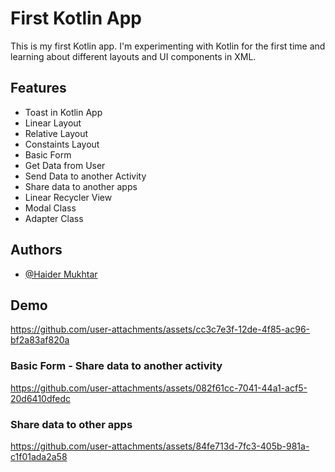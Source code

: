 
# First Kotlin App

This is my first Kotlin app. I'm experimenting with Kotlin for the first time and learning about different layouts and UI components in XML.

## Features

- Toast in Kotlin App
- Linear Layout
- Relative Layout
- Constaints Layout
- Basic Form
- Get Data from User
- Send Data to another Activity
- Share data to another apps
- Linear Recycler View
- Modal Class
- Adapter Class

## Authors

- [@Haider Mukhtar](https://github.com/Haider-Mukhtar)


## Demo

https://github.com/user-attachments/assets/cc3c7e3f-12de-4f85-ac96-bf2a83af820a

### Basic Form - Share data to another activity

https://github.com/user-attachments/assets/082f61cc-7041-44a1-acf5-20d6410dfedc

### Share data to other apps

https://github.com/user-attachments/assets/84fe713d-7fc3-405b-981a-c1f01ada2a58




